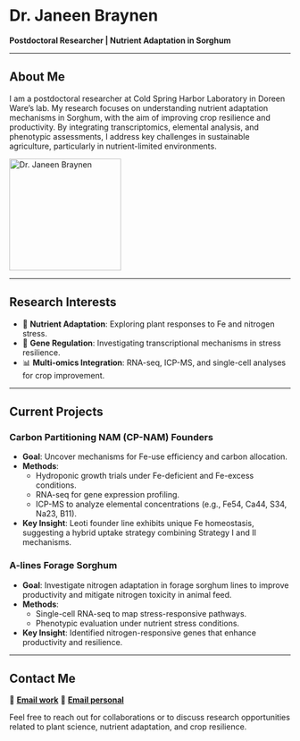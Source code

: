 # Dr. Janeen Braynen  
**Postdoctoral Researcher | Nutrient Adaptation in Sorghum**  



---

## About Me  
I am a postdoctoral researcher at Cold Spring Harbor Laboratory in Doreen Ware’s lab. My research focuses on understanding nutrient adaptation mechanisms in Sorghum, with the aim of improving crop resilience and productivity. By integrating transcriptomics, elemental analysis, and phenotypic assessments, I address key challenges in sustainable agriculture, particularly in nutrient-limited environments.  

<img src="https://github.com/user-attachments/assets/e9524927-1f97-4837-8534-6403f039acaa" alt="Dr. Janeen Braynen" width="200">


---


## Research Interests  
- 🌱 **Nutrient Adaptation**: Exploring plant responses to Fe and nitrogen stress.  
- 🧬 **Gene Regulation**: Investigating transcriptional mechanisms in stress resilience.  
- 📊 **Multi-omics Integration**: RNA-seq, ICP-MS, and single-cell analyses for crop improvement.  

---

## Current Projects  

### **Carbon Partitioning NAM (CP-NAM) Founders**  
- **Goal**: Uncover mechanisms for Fe-use efficiency and carbon allocation.  
- **Methods**:  
  - Hydroponic growth trials under Fe-deficient and Fe-excess conditions.  
  - RNA-seq for gene expression profiling.  
  - ICP-MS to analyze elemental concentrations (e.g., Fe54, Ca44, S34, Na23, B11).  
- **Key Insight**: Leoti founder line exhibits unique Fe homeostasis, suggesting a hybrid uptake strategy combining Strategy I and II mechanisms.  

### **A-lines Forage Sorghum**  
- **Goal**: Investigate nitrogen adaptation in forage sorghum lines to improve productivity and mitigate nitrogen toxicity in animal feed.  
- **Methods**:  
  - Single-cell RNA-seq to map stress-responsive pathways.  
  - Phenotypic evaluation under nutrient stress conditions.  
- **Key Insight**: Identified nitrogen-responsive genes that enhance productivity and resilience.  

---

## Contact Me  
📧 **[Email work](braynen@cshl.edu)** 
📧 **[Email personal](janeenbraynen2543@hotmail.com)**

Feel free to reach out for collaborations or to discuss research opportunities related to plant science, nutrient adaptation, and crop resilience.  
